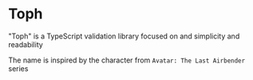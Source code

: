 # Toph

"Toph" is a TypeScript validation library focused on and simplicity and readability

The name is inspired by the character from `Avatar: The Last Airbender` series